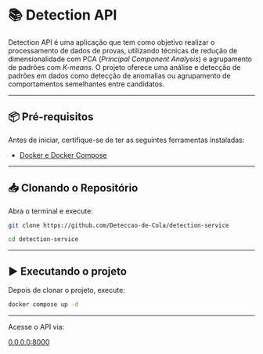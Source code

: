 # 📚 Detection API

Detection API é uma aplicação que tem como objetivo realizar o processamento de dados de provas, utilizando técnicas de redução de dimensionalidade com PCA (*Principal Component Analysis*) e agrupamento de padrões com *K-means*. O projeto oferece uma análise e detecção de padrões em dados como detecção de anomalias ou agrupamento de comportamentos semelhantes entre candidatos.

---

## 📦 Pré-requisitos

Antes de iniciar, certifique-se de ter as seguintes ferramentas instaladas:

- [Docker e Docker Compose](https://docs.docker.com/engine/install/)

---

## 📥 Clonando o Repositório

Abra o terminal e execute:

```bash
git clone https://github.com/Deteccao-de-Cola/detection-service
```
```bash
cd detection-service
```

---

## ▶️ Executando o projeto

Depois de clonar o projeto, execute:

```bash
docker compose up -d
```

---

Acesse o API via:

[0.0.0.0:8000](http://0.0.0.0:8000)
